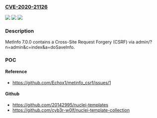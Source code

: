 ### [CVE-2020-21126](https://cve.mitre.org/cgi-bin/cvename.cgi?name=CVE-2020-21126)
![](https://img.shields.io/static/v1?label=Product&message=n%2Fa&color=blue)
![](https://img.shields.io/static/v1?label=Version&message=n%2Fa&color=blue)
![](https://img.shields.io/static/v1?label=Vulnerability&message=n%2Fa&color=brighgreen)

### Description

MetInfo 7.0.0 contains a Cross-Site Request Forgery (CSRF) via admin/?n=admin&c=index&a=doSaveInfo.

### POC

#### Reference
- https://github.com/Echox1/metinfo_csrf/issues/1

#### Github
- https://github.com/20142995/nuclei-templates
- https://github.com/cyb3r-w0lf/nuclei-template-collection

